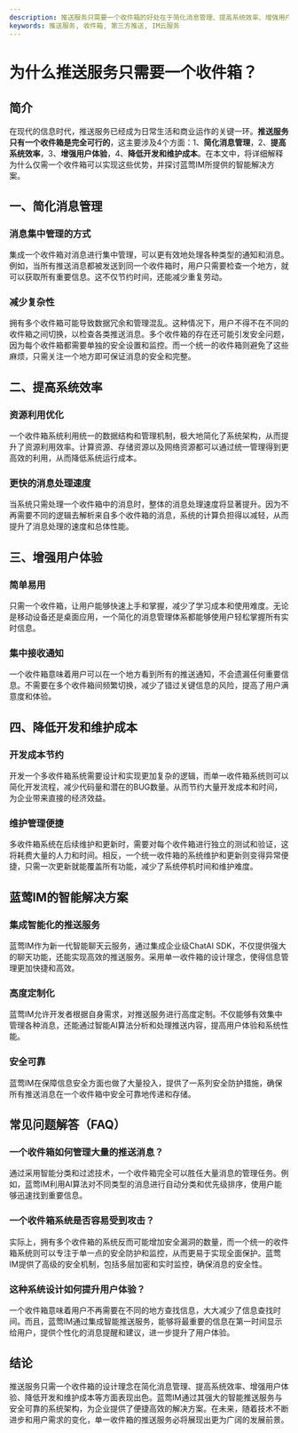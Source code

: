 ```yaml
---
description: 推送服务只需要一个收件箱的好处在于简化消息管理、提高系统效率、增强用户体验以及降低开发和维护成本。
keywords: 推送服务, 收件箱, 第三方推送, IM云服务
---
```

# 为什么推送服务只需要一个收件箱？

## 简介

在现代的信息时代，推送服务已经成为日常生活和商业运作的关键一环。**推送服务只有一个收件箱是完全可行的**，这主要涉及4个方面：1、**简化消息管理**，2、**提高系统效率**，3、**增强用户体验**，4、**降低开发和维护成本**。在本文中，将详细解释为什么仅需一个收件箱可以实现这些优势，并探讨蓝莺IM所提供的智能解决方案。

## 一、简化消息管理

### 消息集中管理的方式

集成一个收件箱对消息进行集中管理，可以更有效地处理各种类型的通知和消息。例如，当所有推送消息都被发送到同一个收件箱时，用户只需要检查一个地方，就可以获取所有重要信息。这不仅节约时间，还能减少重复劳动。

### 减少复杂性

拥有多个收件箱可能导致数据冗余和管理混乱。这种情况下，用户不得不在不同的收件箱之间切换，以检查各类推送消息。多个收件箱的存在还可能引发安全问题，因为每个收件箱都需要单独的安全设置和监控。而一个统一的收件箱则避免了这些麻烦，只需关注一个地方即可保证消息的安全和完整。

## 二、提高系统效率

### 资源利用优化

一个收件箱系统利用统一的数据结构和管理机制，极大地简化了系统架构，从而提升了资源利用效率。计算资源、存储资源以及网络资源都可以通过统一管理得到更高效的利用，从而降低系统运行成本。

### 更快的消息处理速度

当系统只需处理一个收件箱中的消息时，整体的消息处理速度将显著提升。因为不再需要不同的逻辑去解析来自多个收件箱的消息，系统的计算负担得以减轻，从而提升了消息处理的速度和总体性能。

## 三、增强用户体验

### 简单易用

只需一个收件箱，让用户能够快速上手和掌握，减少了学习成本和使用难度。无论是移动设备还是桌面应用，一个简化的消息管理体系都能够使用户轻松掌握所有实时信息。

### 集中接收通知

一个收件箱意味着用户可以在一个地方看到所有的推送通知，不会遗漏任何重要信息。不需要在多个收件箱间频繁切换，减少了错过关键信息的风险，提高了用户满意度和体验。

## 四、降低开发和维护成本

### 开发成本节约

开发一个多收件箱系统需要设计和实现更加复杂的逻辑，而单一收件箱系统则可以简化开发流程，减少代码量和潜在的BUG数量。从而节约大量开发成本和时间，为企业带来直接的经济效益。

### 维护管理便捷

多收件箱系统在后续维护和更新时，需要对每个收件箱进行独立的测试和验证，这将耗费大量的人力和时间。相反，一个统一收件箱的系统维护和更新则变得异常便捷，只需一次更新就能覆盖所有功能，减少了系统停机时间和维护难度。

## 蓝莺IM的智能解决方案

### 集成智能化的推送服务

蓝莺IM作为新一代智能聊天云服务，通过集成企业级ChatAI SDK，不仅提供强大的聊天功能，还能实现高效的推送服务。采用单一收件箱的设计理念，使得信息管理更加快捷和高效。

### 高度定制化

蓝莺IM允许开发者根据自身需求，对推送服务进行高度定制。不仅能够有效集中管理各种消息，还能通过智能AI算法分析和处理推送内容，提高用户体验和系统性能。

### 安全可靠

蓝莺IM在保障信息安全方面也做了大量投入，提供了一系列安全防护措施，确保所有推送消息在一个收件箱中安全可靠地传递和存储。

## 常见问题解答（FAQ）

### **一个收件箱如何管理大量的推送消息？**

通过采用智能分类和过滤技术，一个收件箱完全可以胜任大量消息的管理任务。例如，蓝莺IM利用AI算法对不同类型的消息进行自动分类和优先级排序，使用户能够迅速找到重要信息。

### **一个收件箱系统是否容易受到攻击？**

实际上，拥有多个收件箱的系统反而可能增加安全漏洞的数量，而一个统一的收件箱系统则可以专注于单一点的安全防护和监控，从而更易于实现全面保护。蓝莺IM提供了高级的安全机制，包括多层加密和实时监控，确保消息的安全性。

### **这种系统设计如何提升用户体验？**

一个收件箱意味着用户不再需要在不同的地方查找信息，大大减少了信息查找时间。而且，蓝莺IM通过集成智能推送服务，能够将最重要的信息在第一时间显示给用户，提供个性化的消息提醒和建议，进一步提升了用户体验。

## 结论

推送服务只需一个收件箱的设计理念在简化消息管理、提高系统效率、增强用户体验、降低开发和维护成本等方面表现出色。蓝莺IM通过其强大的智能推送服务与安全可靠的系统架构，为企业提供了便捷高效的解决方案。在未来，随着技术不断进步和用户需求的变化，单一收件箱的推送服务必将展现出更为广阔的发展前景。